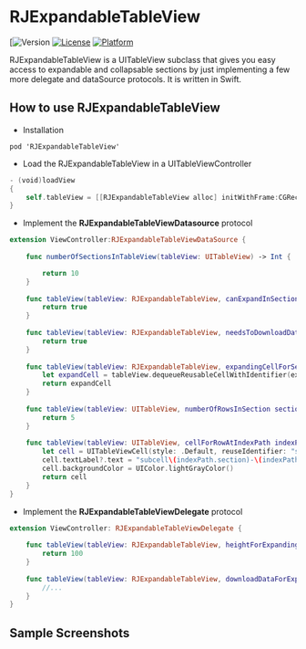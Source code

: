 # RJExpandableTableView

[![Version](	https://img.shields.io/cocoapods/v/RJExpandableTableView.svg)
[![License](https://img.shields.io/cocoapods/l/RJExpandableTableView.svg?style=flat)](http://cocoadocs.org/docsets/RJExpandableTableView)
[![Platform](https://img.shields.io/cocoapods/p/RJExpandableTableView.svg?style=flat)](http://cocoadocs.org/docsets/RJExpandableTableView)

RJExpandableTableView is a UITableView subclass that gives you easy access to expandable and collapsable sections by just implementing a few more delegate and dataSource protocols.
It is written in Swift.

## How to use RJExpandableTableView

* Installation

```
pod 'RJExpandableTableView'
```

* Load the RJExpandableTableView in a UITableViewController

```swift
- (void)loadView
{
    self.tableView = [[RJExpandableTableView alloc] initWithFrame:CGRectZero style:UITableViewStylePlain];
}
```

* Implement the **RJExpandableTableViewDatasource** protocol

```swift
extension ViewController:RJExpandableTableViewDataSource {
    
    func numberOfSectionsInTableView(tableView: UITableView) -> Int {

        return 10
    }
    
    func tableView(tableView: RJExpandableTableView, canExpandInSection section: Int) -> Bool {
        return true
    }
    
    func tableView(tableView: RJExpandableTableView, needsToDownloadDataForExpandSection section: Int) -> Bool {
        return true
    }
    
    func tableView(tableView: RJExpandableTableView, expandingCellForSection section: Int) -> RJExpandingTableViewCell{
        let expandCell = tableView.dequeueReusableCellWithIdentifier(expandCellId) as! ExpandTableViewCell
        return expandCell
    }
    
    func tableView(tableView: UITableView, numberOfRowsInSection section: Int) -> Int {
        return 5
    }
    
    func tableView(tableView: UITableView, cellForRowAtIndexPath indexPath: NSIndexPath) -> UITableViewCell {
        let cell = UITableViewCell(style: .Default, reuseIdentifier: "subCell")
        cell.textLabel?.text = "subcell\(indexPath.section)-\(indexPath.row)"
        cell.backgroundColor = UIColor.lightGrayColor()
        return cell
    }
}
```

* Implement the **RJExpandableTableViewDelegate** protocol

```swift
extension ViewController: RJExpandableTableViewDelegate {
    
    func tableView(tableView: RJExpandableTableView, heightForExpandingCellAtSection section: Int) -> CGFloat {
        return 100
    }
    
    func tableView(tableView: RJExpandableTableView, downloadDataForExpandableSection section: Int) {
        //...
    }
}

```

## Sample Screenshots

